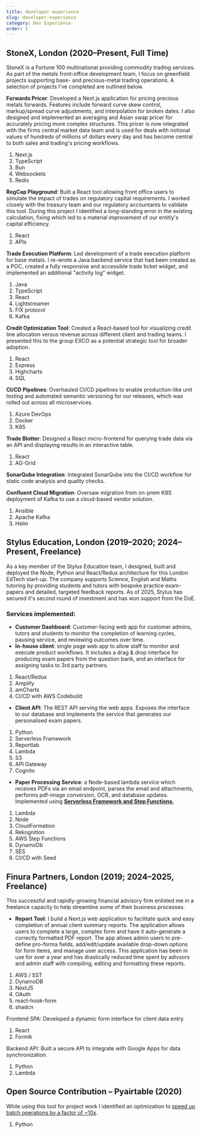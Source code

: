 ```yaml
---
title: developer experience
slug: developer-experience
category: Dev Experience
order: 3
---
```


## StoneX, London (2020–Present, Full Time)

StoneX is a Fortune 100 multinational providing commodity trading services. As part of the metals front-office development team, I focus on greenfield projects supporting base- and precious-metal trading operations. A selection of projects I've completed are outlined below.

**Forwards Pricer**: Developed a Next.js application for pricing precious metals forwards. Features include forward curve skew control, markup/spread curve adjustments, and interpolation for broken dates. I also designed and implemented an averaging and Asian swap pricer for accurately pricing more complex structures. This pricer is now integrated with the firms central market data team and is used for deals with notional values of hundreds of millions of dollars every day and has become central to both sales and trading's pricing workflows.

1. Next.js
1. TypeScript
1. Bun
1. Websockets
1. Redis

**RegCap Playground**: Built a React tool allowing front office users to simulate the impact of trades on regulatory capital requirements. I worked closely with the treasury team and our regulatory accountants to validate this tool. During this project I identified a long-standing error in the existing calculation, fixing which led to a material improvement of our entitiy's capital efficiency.

1. React
1. APIs

**Trade Execution Platform**: Led development of a trade execution platform for base metals. I re-wrote a Java backend service that had been created as a POC, created a fully responsive and accessible trade ticket widget, and implemented an additional "activity log" widget.

1. Java
1. TypeScript
1. React
1. Lightstreamer
1. FIX protocol
1. Kafka

**Credit Optimization Tool**: Created a React-based tool for visualizing credit line allocation versus revenue across different client and trading teams. I presented this to the group EXCO as a potential strategic tool for broader adoption.

1. React
1. Express
1. Highcharts
1. SQL

**CI/CD Pipelines**: Overhauled CI/CD pipelines to enable production-like unit testing and automated semantic versioning for our releases, which was rolled out across all microservices.

1. Azure DevOps
1. Docker
1. K8S

**Trade Blotter**: Designed a React micro-frontend for querying trade data via an API and displaying results in an interactive table.

1. React
1. AG-Grid

**SonarQube Integration**: Integrated SonarQube into the CI/CD workflow for static code analysis and quality checks.

**Confluent Cloud Migration**: Oversaw migration from on-prem K8S deployment of Kafka to use a cloud-based vendor solution.

1. Ansible
1. Apache Kafka
1. Helm

## Stylus Education, London (2019–2020; 2024–Present, Freelance)

As a key member of the Stylus Education team, I designed, built and deployed the Node, Python and React/Redux architecture for this London EdTech start-up. The company supports Science, English and Maths tutoring by providing students and tutors with bespoke practice exam-papers and detailed, targeted feedback reports. As of 2025, Stylus has secured it's second round of investment and has won support from the DoE.

### Services implemented:

- **Customer Dashboard**: Customer-facing web app for customer admins, tutors and students to monitor the completion of learning cycles, pausing service, and reviewing outcomes over time.
- **In-house client**: single page web app to allow staff to monitor and execute product workflows. It includes a drag & drop interface for producing exam papers from the question bank, and an interface for assigning tasks to 3rd party partners.

1. React/Redux
2. Amplify
3. amCharts
4. CI/CD with AWS Codebuild

- **Client API**: The REST API serving the web apps. Exposes the interface to our database and implements the service that generates our personalised exam papers.

1. Python
2. Serverless Framework
3. Reportlab
4. Lambda
5. S3
6. API Gateway
7. Cognito

- **Paper Processing Service**: a Node-based lambda service which receives PDFs via an email endpoint, parses the email and attachments, performs pdf-image conversion, OCR, and database updates. Implemented using [**Serverless Framework and Step Functions**.](https://medium.com/swlh/how-to-add-human-decision-making-into-automated-workflows-using-aws-step-functions-serverless-46c0a3412fe4)

1. Lambda
2. Node
3. CloudFormation
4. Rekognition
5. AWS Step Functions
6. DynamoDb
7. SES
8. CI/CD with Seed

## Finura Partners, London (2019; 2024–2025, Freelance)

This successful and rapidly-growing financial advisory firm enlisted me in a freelance capacity to help streamline some of their business processes.

- **Report Tool**: I build a Next.js web application to facilitate quick and easy completion of annual client summary reports. The application allows users to complete a large, complex form and have it auto-generate a correctly formatted PDF report. The app allows admin users to pre-define pro-forma fields, add/edit/update available drop-down options for form items, and manage user access. This application has been in use for over a year and has drastically reduced time spent by adivsors and admin staff with compiling, editing and formatting these reports.

1. AWS / SST
1. DynamoDB
1. NextJS
1. OAuth
1. react-hook-form
1. shadcn

Frontend SPA: Developed a dynamic form interface for client data entry.

1. React
1. Formik

Backend API: Built a secure API to integrate with Google Apps for data synchronization.

1. Python
1. Lambda

## Open Source Contribution – Pyairtable (2020)

While using this tool for project work I identified an optimization to [speed up batch operations by a factor of ~10x](https://github.com/gtalarico/airtable-python-wrapper/pull/88).

1. Python
